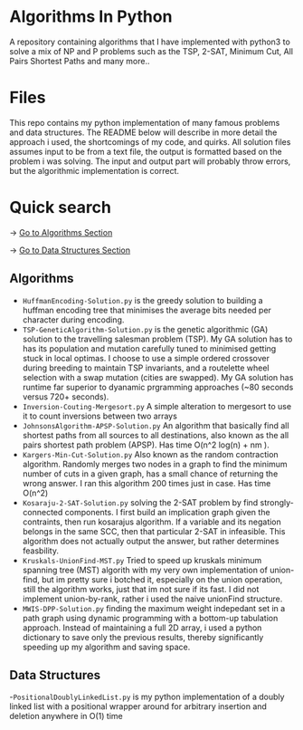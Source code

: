 # Algorithms In Python
A repository containing algorithms that I have implemented with python3 to solve a mix of NP and P problems such as the TSP, 2-SAT, Minimum Cut, All Pairs Shortest Paths and many more..


# Files
This repo contains my python implementation of many famous problems and data structures. The README below will describe in more detail the approach i used, the shortcomings of my code, and quirks. All solution files assumes input to be from a text file, the output is formatted based on the problem i was solving. The input and output part will probably throw errors, but the algorithmic implementation is correct. 

# Quick search 
-> [Go to Algorithms Section](##Algorithms)

-> [Go to Data Structures Section](##Data-Structures)

## Algorithms

- `HuffmanEncoding-Solution.py` is the greedy solution to building a huffman encoding tree that minimises the average bits needed per character during encoding. 
- `TSP-GeneticAlgorithm-Solution.py` is the genetic algorithmic (GA) solution to the travelling salesman problem (TSP). My GA solution has to has its population and mutation carefully tuned to minimised getting stuck in local optimas. I choose to use a simple ordered crossover during breeding to maintain TSP invariants, and a routelette wheel selection with a swap mutation (cities are swapped). My GA solution has runtime far superior to dyanamic prgramming approaches (~80 seconds versus 720+ seconds).
- `Inversion-Couting-Mergesort.py` A simple alteration to mergesort to use it to count inversions between two arrays
- `JohnsonsAlgorithm-APSP-Solution.py` An algorithm that basically find all shortest paths from all sources to all destinations, also known as the all pairs shortest path problem (APSP). Has time O(n^2 log(n) + nm ).
- `Kargers-Min-Cut-Solution.py` Also known as the random contraction algorithm. Randomly merges two nodes in a graph to find the minimum number of cuts in a given graph, has a small chance of returning the wrong answer. I ran this algorithm 200 times just in case. Has time O(n^2) 
- `Kosaraju-2-SAT-Solution.py` solving the 2-SAT problem by find strongly-connected components. I first build an implication graph given the contraints, then run kosarajus algorithm. If a variable and its negation belongs in the same SCC, then that particular 2-SAT in infeasible. This algorithm does not actually output the answer, but rather determines feasbility.
- `Kruskals-UnionFind-MST.py` Tried to speed up kruskals minimum spanning tree (MST) algorith with my very own implementation of union-find, but im pretty sure i botched it, especially on the union operation, still the algorithm works, just that im not sure if its fast. I did not implement union-by-rank, rather i used the naive unionFind structure.
- `MWIS-DPP-Solution.py` finding the maximum weight indepedant set in a path graph using dynamic programming with a bottom-up tabulation approach. Instead of maintaining a full 2D array, i used a python dictionary to save only the previous results, thereby significantly speeding up my algorithm and saving space.

## Data Structures
-`PositionalDoublyLinkedList.py` is my python implementation of a doubly linked list with a positional wrapper around for arbitrary insertion and deletion anywhere in O(1) time
